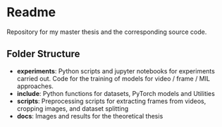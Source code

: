 # Readme

Repository for my master thesis and the corresponding source code.

## Folder Structure
* **experiments**: Python scripts and jupyter notebooks for experiments carried out. Code for the training of models for video / frame / MIL approaches.
* **include**: Python functions for datasets, PyTorch models and Utilities
* **scripts**: Preprocessing scripts for extracting frames from videos, cropping images, and dataset splitting
* **docs**: Images and results for the theoretical thesis
